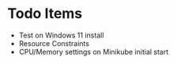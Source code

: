 # Todo Items

* Test on Windows 11 install
* Resource Constraints
* CPU/Memory settings on Minikube initial start